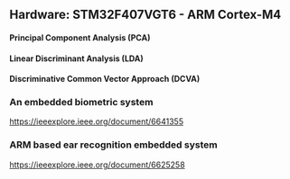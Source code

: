 ## Hardware: STM32F407VGT6 - ARM Cortex-M4

#### Principal Component Analysis (PCA)
#### Linear Discriminant Analysis (LDA)
#### Discriminative Common Vector Approach (DCVA)

### An embedded biometric system

https://ieeexplore.ieee.org/document/6641355

### ARM based ear recognition embedded system

https://ieeexplore.ieee.org/document/6625258
